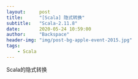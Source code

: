 ```yaml
---
layout:     post
title:      "[Scala] 隐式转换"
subtitle:   "Scala-2.11.8"
date:       2020-05-24 10:59:00
author:     "Backspace"
header-img: "img/post-bg-apple-event-2015.jpg"
tags:
    - Scala
---
```


Scala的隐式转换